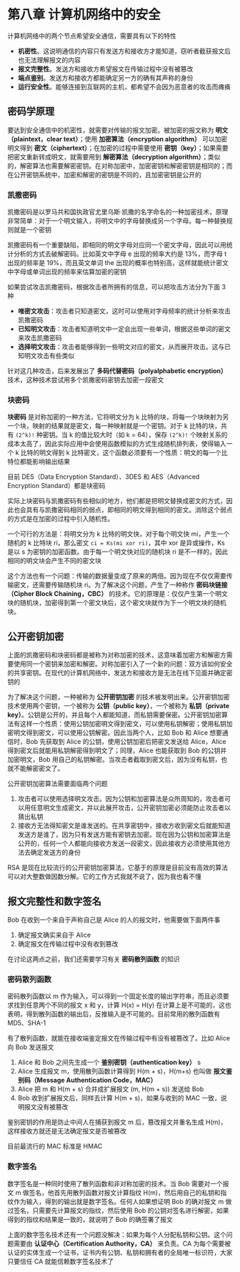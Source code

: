 # 第八章 计算机网络中的安全

计算机网络中的两个节点希望安全通信，需要具有以下的特性

- **机密性**。这说明通信的内容只有发送方和接收方才能知道，窃听者截获报文后也无法理解报文的内容
- **报文完整性**。发送方和接收方希望报文在传输过程中没有被篡改
- **端点鉴别**。发送方和接收方都能确定另一方的确有其声称的身份
- **运行安全性**。能够连接到互联网的主机，都希望不会因为恶意者的攻击而瘫痪

## 密码学原理
要达到安全通信中的机密性，就需要对传输的报文加密。被加密的报文称为 **明文（plaintext，clear text）**；使用 **加密算法（encryption algorithm）** 可以加密明文得到 **密文（ciphertext）**；在加密的过程中需要使用 **密钥（key）**；如果需要把密文重新转成明文，就需要用到 **解密算法（decryption algorithm）**；类似的，解密算法也需要解密密钥。在对称加密中，加密密钥和解密密钥是相同的；而在公开密钥系统中，加密和解密的密钥是不同的，且加密密钥是公开的

### 凯撒密码

凯撒密码是以罗马共和国执政官尤里乌斯·凯撒的名字命名的一种加密技术，原理非常简单：对于一个明文输入，将明文中的字母替换成另一个字母。每一种替换规则就是一个密钥

凯撒密码有一个重要缺陷，即相同的明文字母对应同一个密文字母，因此可以用统计分析的方式去破解密码。比如英文中字母 e 出现的频率大约是 13%，而字母 t 出现的频率是 19%，而且英文单词 the 出现的概率也特别高，这样就能统计密文中字母或单词出现的频率来估算加密的密钥

如果尝试攻击凯撒密码，根据攻击者所拥有的信息，可以把攻击方法分为下面 3 种

- **唯密文攻击**：攻击者只知道密文，这时可以使用对字母频率的统计分析来攻击凯撒密码
- **已知明文攻击**：攻击者知道明文中一定会出现一些单词，根据这些单词的密文来攻击凯撒密码
- **选择明文攻击**：攻击者能够得到一些明文对应的密文，从而展开攻击。这与已知明文攻击有些类似

针对这几种攻击，后来发展出了 **多码代替密码（polyalphabetic encryption）** 技术，这种技术尝试用多个凯撒密码密钥去加密一段密文

### 块密码

**块密码**  是对称加密的一种方法，它将明文分为 k 比特的块，将每一个块映射为另一个块，映射的结果就是密文，每一种映射就是一个密钥。对于 k 比特的块，共有 `(2^k)!` 种密钥。当 k 的值比较大时（如 k = 64），保存 `(2^k)!` 个映射关系的成本太高了，因此实际应用中会使用函数模拟的方式生成随机排列表，使得输入一个 k 比特的明文得到 k 比特密文，这个函数必须要有一个性质：明文的每一个比特位都能影响输出结果

目前 DES（Data Encryption Standard）、3DES 和 AES（Advanced Encryption Standard）都是块密码

实际上块密码与凯撒密码有些相似的地方，他们都是把明文替换成密文的方式，因此也会具有与凯撒密码相同的弱点，即相同的明文得到相同的密文。消除这个弱点的方式是在加密的过程中引入随机性。

一个可行的方法是：将明文分为 k 比特的明文快，对于每个明文快 mi，产生一个随机的 k 比特块 ri，那么密文 `ci = Ks(mi xor ri)`，其中 xor 是异或操作，Ks 是以 s 为密钥的加密函数。由于每一个明文快对应的随机块 ri 是不一样的，因此相同的明文块会产生不同的密文块

这个方法也有一个问题：传输的数据量变成了原来的两倍。因为现在不仅仅需要传输密文，还需要传输随机块 ri。为了解决这个问题，产生了一种称作 **密码块链接（Cipher Block Chaining，CBC）** 的技术。它的原理是：仅仅产生第一个明文块的随机块，加密得到第一个密文块后，这个密文块就作为下一个明文块的随机块。

## 公开密钥加密

上面的凯撒密码和块密码都是被称为对称加密的技术，这意味着加密方和解密方需要使用同一个密钥来加密和解密。对称加密引入了一个新的问题：双方该如何安全的共享密钥。在现代的计算机网络中，发送方和接收方是无法在线下见面并确定密钥的

为了解决这个问题，一种被称为 **公开密钥加密** 的技术被发明出来。公开密钥加密技术使用两个密钥，一个被称为 **公钥（public key）**，一个被称为 **私钥（private key）**。公钥是公开的，并且每个人都能知道，而私钥需要保密。公开密钥加密算法有这样一个性质：使用公钥加密明文得到密文，可以使用私钥解密；使用私钥加密明文得到密文，可以使用公钥解密。因此当两个人，比如 Bob 和 Alice 想要通信时，Bob 先获取到 Alice 的公钥，使用公钥加密后把密文发送给 Alice，Alice 得到密文后就能用私钥解密得到明文了；同理，Alice 也能获取到 Bob 的公钥并加密明文，Bob 用自己的私钥解密。当攻击者截取到密文后，因为没有私钥，也就不能解密密文了。

公开密钥加密算法需要面临两个问题

1. 攻击者可以使用选择明文攻击。因为公钥和加密算法是众所周知的，攻击者可以用任意明文生成密文，并以此展开攻击，公开密钥加密必须能防止攻击者以猜出私钥
2. 接收方无法得知密文是谁发送的。在共享密钥中，接收方收到密文后就能知道发送方是谁了，因为只有发送方能有密钥去加密。现在因为公钥和加密算法是公开的，任何一个人都能向接收方发送一段密文，因此接收方必须使用其他方法去确定发送方的身份

RSA 是现在比较流行的公开密钥加密算法，它基于的原理是目前没有高效的算法可以对大整数做因数分解。它的工作方式我就不说了，因为我也看不懂

## 报文完整性和数字签名

Bob 在收到一个来自于声称自己是 Alice 的人的报文时，他需要做下面两件事

1. 确定报文确实来自于 Alice
2. 确定报文在传输过程中没有收到篡改

在讨论这两点之前，我们还需要学习有关 **密码散列函数** 的知识

### 密码散列函数

密码散列函数以 m 作为输入，可以得到一个固定长度的输出字符串，而且必须要求找到任意两个不同的报文 x 和 y，计算 H(x) = H(y) 在计算上是不可能的，这也表明，得到散列函数的输出后，反推输入是不可能的。目前常用的散列函数有 MD5、SHA-1

有了散列函数，就能在接收端鉴定报文在传输过程中有没有被篡改了。比如 Alice 向 Bob 发送报文

1. Alice 和 Bob 之间先生成一个 **鉴别密钥（authentication key）** s
2. Alice 生成报文 m，使用散列函数计算得到 H(m + s)，H(m+s) 也叫做 **报文鉴别码（Message Authentication Code，MAC）**
3. Alice 把 m 和 H(m + s) 合并成扩展报文 (m, H(m + s)) 发送给 Bob
4. Bob 收到扩展报文后，同样去计算 H(m + s)，如果与收到的 MAC 一致，说明报文没有被篡改

鉴别密钥的作用是防止中间人在捕获到报文 m 后，篡改报文并重名生成 H(m)，这样接收方就还是无法确定报文是否被篡改

目前最流行的 MAC 标准是 HMAC

### 数字签名

数字签名是一种同时使用了散列函数和非对称加密的技术。当 Bob 需要对一个报文 m 做签名，他首先用散列函数对报文计算指纹 H(m)，然后用自己的私钥和指纹作为输入，得到的输出就是数字签名。任何人如果想证明 Bob 的确对报文 m 做过签名，只需要先计算报文的指纹，然后使用 Bob 的公钥对签名进行解密，如果得到的指纹和结果是一致的，就说明了 Bob 的确签署了报文

上面的数字签名技术还有一个问题没解决：如果为每个人分配私钥和公钥。这个问题需要由 **认证中心（Certification Authority，CA）** 来负责。CA 为每个需要被认证的实体生成一个证书，证书内有公钥、私钥和拥有者的全局唯一标识符，大家只要信任 CA 就能信赖数字签名技术了